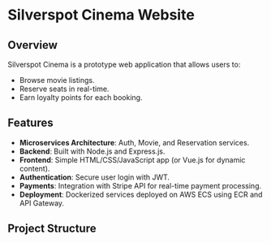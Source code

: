 # Silverspot Cinema Website

## Overview
Silverspot Cinema is a prototype web application that allows users to:
- Browse movie listings.
- Reserve seats in real-time.
- Earn loyalty points for each booking.

## Features
- **Microservices Architecture**: Auth, Movie, and Reservation services.
- **Backend**: Built with Node.js and Express.js.
- **Frontend**: Simple HTML/CSS/JavaScript app (or Vue.js for dynamic content).
- **Authentication**: Secure user login with JWT.
- **Payments**: Integration with Stripe API for real-time payment processing.
- **Deployment**: Dockerized services deployed on AWS ECS using ECR and API Gateway.

## Project Structure


